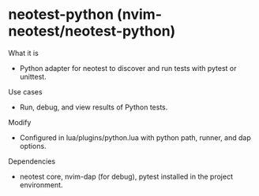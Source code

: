# neotest-python (nvim-neotest/neotest-python)

What it is
- Python adapter for neotest to discover and run tests with pytest or unittest.

Use cases
- Run, debug, and view results of Python tests.

Modify
- Configured in lua/plugins/python.lua with python path, runner, and dap options.

Dependencies
- neotest core, nvim-dap (for debug), pytest installed in the project environment.